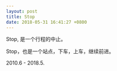 ```yaml
---
layout: post
title: Stop
date: 2018-05-31 16:41:27 +0800
---
```


Stop, 是一个行程的中止。

Stop，也是一个站点，下车，上车，继续前进。

2010.6 - 2018.5.